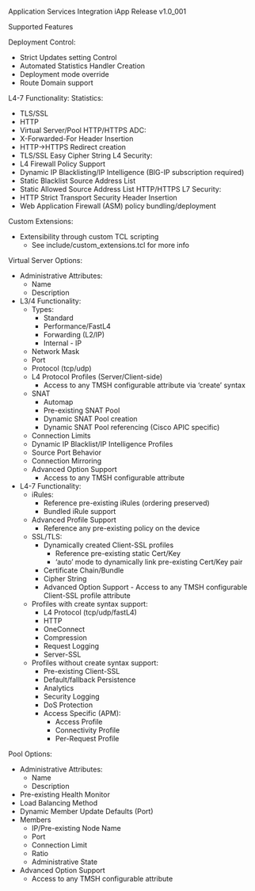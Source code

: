 Application Services Integration iApp
Release v1.0_001

Supported Features

Deployment Control:
 - Strict Updates setting Control
 - Automated Statistics Handler Creation
 - Deployment mode override
 - Route Domain support

L4-7 Functionality:
 Statistics:
  - TLS/SSL
  - HTTP
  - Virtual Server/Pool
 HTTP/HTTPS ADC:
  - X-Forwarded-For Header Insertion
  - HTTP->HTTPS Redirect creation
  - TLS/SSL Easy Cipher String
 L4 Security:
  - L4 Firewall Policy Support
   - Dynamic IP Blacklisting/IP Intelligence (BIG-IP subscription required)
   - Static Blacklist Source Address List
   - Static Allowed Source Address List
 HTTP/HTTPS L7 Security:
  - HTTP Strict Transport Security Header Insertion
  - Web Application Firewall (ASM) policy bundling/deployment

Custom Extensions:
 - Extensibility through custom TCL scripting
   - See include/custom_extensions.tcl for more info

Virtual Server Options:
 - Administrative Attributes:
   - Name
   - Description
 - L3/4 Functionality:
   - Types:
     - Standard
     - Performance/FastL4
     - Forwarding (L2/IP)
     - Internal   - IP
   - Network Mask
   - Port
   - Protocol (tcp/udp)
   - L4 Protocol Profiles (Server/Client-side)
     - Access to any TMSH configurable attribute via ‘create’ syntax
   - SNAT 
     - Automap
     - Pre-existing SNAT Pool
     - Dynamic SNAT Pool creation
     - Dynamic SNAT Pool referencing (Cisco APIC specific)
   - Connection Limits
   - Dynamic IP Blacklist/IP Intelligence Profiles
   - Source Port Behavior
   - Connection Mirroring
   - Advanced Option Support
     - Access to any TMSH configurable attribute
 - L4-7 Functionality:
   - iRules:
     - Reference pre-existing iRules (ordering preserved)
     - Bundled iRule support
   - Advanced Profile Support
     - Reference any pre-existing policy on the device
   - SSL/TLS:
     - Dynamically created Client-SSL profiles
       - Reference pre-existing static Cert/Key
       - ‘auto’ mode to dynamically link pre-existing Cert/Key pair
     - Certificate Chain/Bundle
     - Cipher String
     - Advanced Option Support - Access to any TMSH configurable Client-SSL profile attribute     
   - Profiles with create syntax support:
     - L4 Protocol (tcp/udp/fastL4)
     - HTTP
     - OneConnect
     - Compression
     - Request Logging
     - Server-SSL
   - Profiles without create syntax support:
     - Pre-existing Client-SSL
     - Default/fallback Persistence
     - Analytics
     - Security Logging
     - DoS Protection
     - Access Specific (APM):
       - Access Profile
       - Connectivity Profile
       - Per-Request Profile
       
Pool Options:
 - Administrative Attributes:
   - Name
   - Description
 - Pre-existing Health Monitor
 - Load Balancing Method
 - Dynamic Member Update Defaults (Port)
 - Members
   - IP/Pre-existing Node Name
   - Port
   - Connection Limit
   - Ratio
   - Administrative State
 - Advanced Option Support
   - Access to any TMSH configurable attribute